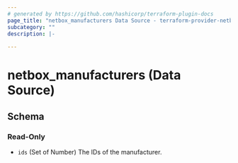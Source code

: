 ```yaml
---
# generated by https://github.com/hashicorp/terraform-plugin-docs
page_title: "netbox_manufacturers Data Source - terraform-provider-netbox"
subcategory: ""
description: |-
  
---
```


# netbox_manufacturers (Data Source)





<!-- schema generated by tfplugindocs -->
## Schema

### Read-Only

- `ids` (Set of Number) The IDs of the manufacturer.
